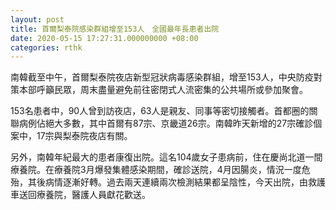```yaml
---
layout: post
title: 首爾梨泰院感染群組增至153人　全國最年長患者出院
date: 2020-05-15 17:27:31.000000000 +08:00
categories: rthk
---
```


南韓截至中午，首爾梨泰院夜店新型冠狀病毒感染群組，增至153人，中央防疫對策本部呼籲民眾，周末盡量避免前往密閉式人流密集的公共場所或參加聚會。

153名患者中，90人曾到訪夜店，63人是親友、同事等密切接觸者。首都圈的關聯病例佔絕大多數，其中首爾有87宗、京畿道26宗。南韓昨天新增的27宗確診個案中，17宗與梨泰院夜店有關。

另外，南韓年紀最大的患者康復出院。這名104歲女子患病前，住在慶尚北道一間療養院。在療養院3月爆發集體感染期間，確診送院，4月因腸炎，情況一度危殆，其後病情逐漸好轉。過去兩天連續兩次檢測結果都呈陰性，今天出院，由救護車送回療養院，醫護人員獻花歡送。
